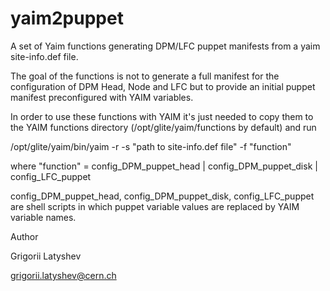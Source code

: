 yaim2puppet
===========

A set of Yaim functions generating DPM/LFC puppet manifests from a yaim site-info.def file.

The goal of the functions is not to generate a full manifest for the configuration of DPM Head, Node and LFC but to provide an initial puppet manifest preconfigured with YAIM variables.

In order to use these functions with YAIM  it's just needed to copy them to the YAIM functions directory (/opt/glite/yaim/functions by default) and run

/opt/glite/yaim/bin/yaim -r -s "path to site-info.def file" -f "function"

where "function" = config_DPM_puppet_head | config_DPM_puppet_disk | config_LFC_puppet

config_DPM_puppet_head, config_DPM_puppet_disk, config_LFC_puppet are shell scripts in which puppet variable values are replaced by YAIM variable names.


Author 

Grigorii Latyshev

grigorii.latyshev@cern.ch 

